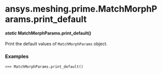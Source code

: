 <a id="ansys-meshing-prime-matchmorphparams-print-default"></a>

# ansys.meshing.prime.MatchMorphParams.print_default

<a id="ansys.meshing.prime.MatchMorphParams.print_default"></a>

#### *static* MatchMorphParams.print_default()

Print the default values of `MatchMorphParams` object.

### Examples

```pycon
>>> MatchMorphParams.print_default()
```

<!-- !! processed by numpydoc !! -->

